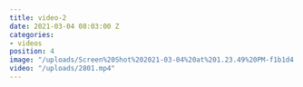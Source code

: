 ```yaml
---
title: video-2
date: 2021-03-04 08:03:00 Z
categories:
- videos
position: 4
image: "/uploads/Screen%20Shot%202021-03-04%20at%201.23.49%20PM-f1b1d4.jpg"
video: "/uploads/2801.mp4"
---
```


